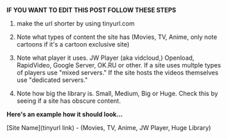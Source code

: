 **IF YOU WANT TO EDIT THIS POST FOLLOW THESE STEPS**

1. make the url shorter by using tinyurl.com

2. Note what types of content the site has (Movies, TV, Anime, only note cartoons if it's a cartoon exclusive site) 

3. Note what player it uses. JW Player (aka vidcloud,) Openload, RapidVideo, Google Server, OK.RU or other. If a site uses multple types of players use "mixed servers." If the site hosts the videos themselves use "dedicated servers." 

4. Note how big the library is. Small, Medium, Big or Huge. Check this by seeing if a site has obscure content. 

**Here's an example how it should look...** 

[Site Name](tinyurl link) - (Movies, TV, Anime, JW Player, Huge Library)
